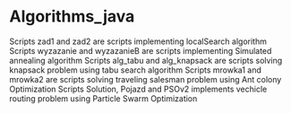 # Algorithms_java
Scripts zad1 and zad2 are scripts implementing localSearch algorithm
Scripts wyzazanie and wyzazanieB are scripts implementing Simulated annealing algorithm
Scripts alg_tabu and alg_knapsack are scripts solving knapsack problem using tabu search algorithm
Scripts mrowka1 and mrowka2 are scripts solving traveling salesman problem using Ant colony Optimization
Scripts Solution, Pojazd and PSOv2 implements vechicle routing problem using Particle Swarm Optimization
